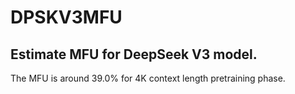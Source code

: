 # DPSKV3MFU
## Estimate MFU for DeepSeek V3 model.

The MFU is around 39.0% for 4K context length pretraining phase.